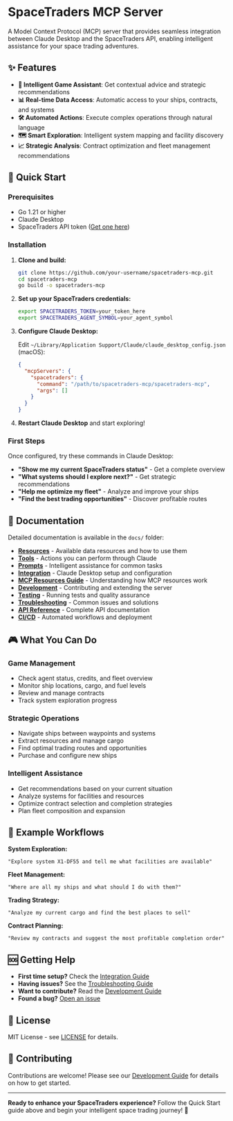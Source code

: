 # SpaceTraders MCP Server

A Model Context Protocol (MCP) server that provides seamless integration between Claude Desktop and the SpaceTraders API, enabling intelligent assistance for your space trading adventures.

## ✨ Features

- **🤖 Intelligent Game Assistant**: Get contextual advice and strategic recommendations
- **📊 Real-time Data Access**: Automatic access to your ships, contracts, and systems
- **🛠️ Automated Actions**: Execute complex operations through natural language
- **🗺️ Smart Exploration**: Intelligent system mapping and facility discovery
- **📈 Strategic Analysis**: Contract optimization and fleet management recommendations

## 🚀 Quick Start

### Prerequisites

- Go 1.21 or higher
- Claude Desktop
- SpaceTraders API token ([Get one here](https://spacetraders.io))

### Installation

1. **Clone and build:**
   ```bash
   git clone https://github.com/your-username/spacetraders-mcp.git
   cd spacetraders-mcp
   go build -o spacetraders-mcp
   ```

2. **Set up your SpaceTraders credentials:**
   ```bash
   export SPACETRADERS_TOKEN=your_token_here
   export SPACETRADERS_AGENT_SYMBOL=your_agent_symbol
   ```

3. **Configure Claude Desktop:**
   
   Edit `~/Library/Application Support/Claude/claude_desktop_config.json` (macOS):
   ```json
   {
     "mcpServers": {
       "spacetraders": {
         "command": "/path/to/spacetraders-mcp/spacetraders-mcp",
         "args": []
       }
     }
   }
   ```

4. **Restart Claude Desktop** and start exploring!

### First Steps

Once configured, try these commands in Claude Desktop:

- **"Show me my current SpaceTraders status"** - Get a complete overview
- **"What systems should I explore next?"** - Get strategic recommendations  
- **"Help me optimize my fleet"** - Analyze and improve your ships
- **"Find the best trading opportunities"** - Discover profitable routes

## 📖 Documentation

Detailed documentation is available in the `docs/` folder:

- **[Resources](docs/resources.md)** - Available data resources and how to use them
- **[Tools](docs/tools.md)** - Actions you can perform through Claude
- **[Prompts](docs/prompts.md)** - Intelligent assistance for common tasks
- **[Integration](docs/integration.md)** - Claude Desktop setup and configuration
- **[MCP Resources Guide](docs/mcp-resources.md)** - Understanding how MCP resources work
- **[Development](docs/development.md)** - Contributing and extending the server
- **[Testing](docs/testing.md)** - Running tests and quality assurance
- **[Troubleshooting](docs/troubleshooting.md)** - Common issues and solutions
- **[API Reference](docs/api-reference.md)** - Complete API documentation
- **[CI/CD](docs/cicd.md)** - Automated workflows and deployment

## 🎮 What You Can Do

### Game Management
- Check agent status, credits, and fleet overview
- Monitor ship locations, cargo, and fuel levels
- Review and manage contracts
- Track system exploration progress

### Strategic Operations
- Navigate ships between waypoints and systems
- Extract resources and manage cargo
- Find optimal trading routes and opportunities
- Purchase and configure new ships

### Intelligent Assistance
- Get recommendations based on your current situation
- Analyze systems for facilities and resources
- Optimize contract selection and completion strategies
- Plan fleet composition and expansion

## 🔗 Example Workflows

**System Exploration:**
```
"Explore system X1-DF55 and tell me what facilities are available"
```

**Fleet Management:**
```
"Where are all my ships and what should I do with them?"
```

**Trading Strategy:**
```
"Analyze my current cargo and find the best places to sell"
```

**Contract Planning:**
```
"Review my contracts and suggest the most profitable completion order"
```

## 🆘 Getting Help

- **First time setup?** Check the [Integration Guide](docs/integration.md)
- **Having issues?** See the [Troubleshooting Guide](docs/troubleshooting.md)
- **Want to contribute?** Read the [Development Guide](docs/development.md)
- **Found a bug?** [Open an issue](https://github.com/your-username/spacetraders-mcp/issues)

## 📜 License

MIT License - see [LICENSE](LICENSE) for details.

## 🤝 Contributing

Contributions are welcome! Please see our [Development Guide](docs/development.md) for details on how to get started.

---

**Ready to enhance your SpaceTraders experience?** Follow the Quick Start guide above and begin your intelligent space trading journey! 🚀
